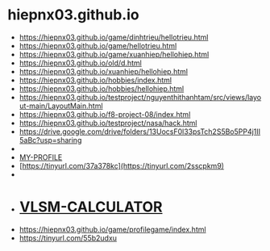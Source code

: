 # hiepnx03.github.io 
- https://hiepnx03.github.io/game/dinhtrieu/hellotrieu.html
- https://hiepnx03.github.io/game/hellotrieu.html
- https://hiepnx03.github.io/game/xuanhiep/hellohiep.html
- https://hiepnx03.github.io/old/d.html
- https://hiepnx03.github.io/xuanhiep/hellohiep.html
- https://hiepnx03.github.io/hobbies/index.html
- https://hiepnx03.github.io/hobbies/hellohiep.html
- https://hiepnx03.github.io/testproject/nguyenthithanhtam/src/views/layout-main/LayoutMain.html
- https://hiepnx03.github.io/f8-project-08/index.html
- https://hiepnx03.github.io/testproject/nasa/hack.html
- https://drive.google.com/drive/folders/13UocsF0l33psTch2S5Bo5PP4j1II5aBc?usp=sharing
- 
- [MY-PROFILE](https://hiepnx03.github.io/MY-PROFILE/index.html)
- [https://tinyurl.com/37a378kc](https://tinyurl.com/2sscpkm9)
-
- # [VLSM-CALCULATOR](https://hiepnx03.github.io/2024-10-VLSM-Calculator-JavaScript/)
- https://hiepnx03.github.io/game/profilegame/index.html
- https://tinyurl.com/55b2udxu
